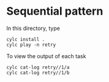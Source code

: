 # Sequential pattern

In this directory, type
```
cylc install .
cylc play -n retry
```

To view the output of each task
```
cylc cat-log retry//1/a
cylc cat-log retry//1/b
```